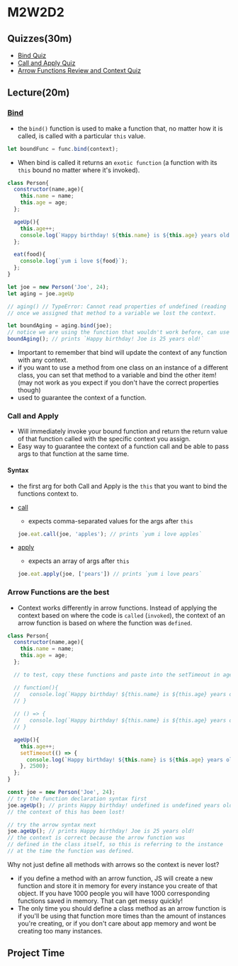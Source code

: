 # M2W2D2

## Quizzes(30m)

- [Bind Quiz](https://open.appacademy.io/learn/js-py---pt-jun-2022-online/week-8---context-and-tdd/bind-quiz)
- [Call and Apply Quiz](https://open.appacademy.io/learn/js-py---pt-jun-2022-online/week-8---context-and-tdd/call-and-apply-quiz)
- [Arrow Functions Review and Context Quiz](https://open.appacademy.io/learn/js-py---pt-jun-2022-online/week-8---context-and-tdd/arrow-functions-review-and-context-quiz)

## Lecture(20m)

### [Bind](https://developer.mozilla.org/en-US/docs/Web/JavaScript/Reference/Global_objects/Function/bind)

- the `bind()` function is used to make a function that, no matter how it is called, is called with a particular `this` value.

```js
let boundFunc = func.bind(context);
```

- When bind is called it returns an `exotic function` (a function with its `this` bound no matter where it's invoked).

```js
class Person{
  constructor(name,age){
    this.name = name;
    this.age = age;
  };

  ageUp(){
    this.age++;
    console.log(`Happy birthday! ${this.name} is ${this.age} years old!`);
  };

  eat(food){
    console.log(`yum i love ${food}`);
  };
}

let joe = new Person('Joe', 24);
let aging = joe.ageUp

// aging() // TypeError: Cannot read properties of undefined (reading 'age') 
// once we assigned that method to a variable we lost the context.

let boundAging = aging.bind(joe);
// notice we are using the function that wouldn't work before, can use the method as well by saying joe.ageUp.bind(joe);
boundAging(); // prints `Happy birthday! Joe is 25 years old!`
```

- Important to remember that bind will update the context of any function with any context.
- if you want to use a method from one class on an instance of a different class, you can set that method to a variable and bind the other item! (may not work as you expect if you don't have the correct properties though)
- used to guarantee the context of a function.

### Call and Apply

- Will immediately invoke your bound function and return the return value of that function called with the specific context you assign.
- Easy way to guarantee the context of a function call and be able to pass args to that function at the same time.

#### Syntax

- the first arg for both Call and Apply is the `this` that you want to bind the functions context to.

- [call](https://developer.mozilla.org/en-US/docs/Web/JavaScript/Reference/Global_Objects/Function/call)
  - expects comma-separated values for the args after `this`

  ```js
  joe.eat.call(joe, 'apples'); // prints `yum i love apples`
  ```

- [apply](https://developer.mozilla.org/en-US/docs/Web/JavaScript/Reference/Global_Objects/Function/apply)
  - expects an array of args after `this`

  ```js
  joe.eat.apply(joe, ['pears']) // prints `yum i love pears`
  ```

### Arrow Functions are the best

- Context works differently in arrow functions. Instead of applying the context based on where the code is `called` (`invoked`), the context of an arrow function is based on where the function was `defined`.

```js
class Person{
  constructor(name,age){
    this.name = name;
    this.age = age;
  };

  // to test, copy these functions and paste into the setTimeout in ageUp.

  // function(){
  //   console.log(`Happy birthday! ${this.name} is ${this.age} years old!`);
  // }
  
  // () => {
  //   console.log(`Happy birthday! ${this.name} is ${this.age} years old!`);
  // }

  ageUp(){
    this.age++;
    setTimeout(() => {
      console.log(`Happy birthday! ${this.name} is ${this.age} years old!`);
    }, 2500);
  };
}

const joe = new Person('Joe', 24);
// try the function declaration syntax first
joe.ageUp(); // prints Happy birthday! undefined is undefined years old!
// the context of this has been lost!

// try the arrow syntax next
joe.ageUp(); // prints Happy birthday! Joe is 25 years old!
// the context is correct because the arrow function was
// defined in the class itself, so this is referring to the instance
// at the time the function was defined.
```

Why not just define all methods with arrows so the context is never lost?

- if you define a method with an arrow function, JS will create a new function and store it in memory for every instance you create of that object. If you have 1000 people you will have 1000 corresponding functions saved in memory. That can get messy quickly!
- The only time you should define a class method as an arrow function is if you'll be using that function more times than the amount of instances you're creating, or if you don't care about app memory and wont be creating too many instances.

## Project Time
